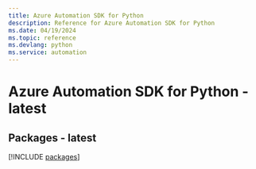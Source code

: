 ```yaml
---
title: Azure Automation SDK for Python
description: Reference for Azure Automation SDK for Python
ms.date: 04/19/2024
ms.topic: reference
ms.devlang: python
ms.service: automation
---
```

# Azure Automation SDK for Python - latest
## Packages - latest
[!INCLUDE [packages](automation-index.md)]
